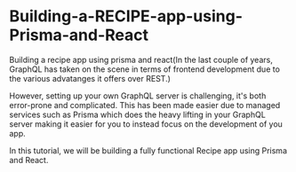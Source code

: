 # Building-a-RECIPE-app-using-Prisma-and-React

Building a recipe app using prisma and react(In the last couple of years, GraphQL has taken on the scene in terms of frontend development due to the various advatanges it offers over REST.)

However, setting up your own GraphQL server is challenging, it's both error-prone and complicated. This has been made easier due to managed services such as Prisma which does the heavy lifting in your GraphQL server making it easier for you to instead focus on the development of you app.

In this tutorial, we will be building a fully functional Recipe app using Prisma and React.

